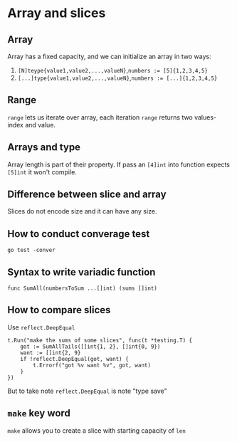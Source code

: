 # Array and slices

## Array

Array has a fixed capacity, and we can initialize an array in two ways:

1. `[N]teype{value1,value2,...,valueN}`,`numbers := [5]{1,2,3,4,5}`
2. `[...]type{value1,value2,...,valueN}`,`numbers := [...]{1,2,3,4,5}`

## Range

`range` lets us iterate over array, each iteration `range` returns two values- index and value.

## Arrays and type

Array length is part of their property. If pass an `[4]int` into function expects `[5]int` it won't compile.

## Difference between slice and array

Slices do not encode size and it can have any size.

## How to conduct converage test

`go test -conver`

## Syntax to write variadic function

```
func SumAll(numbersToSum ...[]int) (sums []int)
```

## How to compare slices

Use `reflect.DeepEqual`

```
t.Run("make the sums of some slices", func(t *testing.T) {
    got := SumAllTails([]int{1, 2}, []int{0, 9})
    want := []int{2, 9}
    if !reflect.DeepEqual(got, want) {
        t.Errorf("got %v want %v", got, want)
    }
})
```

But to take note `reflect.DeepEqual` is note "type save"

## `make` key word

`make` allows you to create a slice with starting capacity of `len`